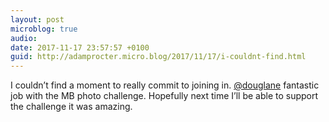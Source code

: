 ```yaml
---
layout: post
microblog: true
audio: 
date: 2017-11-17 23:57:57 +0100
guid: http://adamprocter.micro.blog/2017/11/17/i-couldnt-find.html
---
```

I couldn’t find a moment to really commit to joining in. [@douglane](https://micro.blog/douglane) fantastic job with the MB photo challenge. Hopefully next time I’ll be able to support the challenge it was amazing. 

